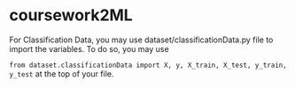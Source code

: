# coursework2ML
 
For Classification Data, you may use dataset/classificationData.py file to import the variables. To do so, you may use 


`from dataset.classificationData import X, y, X_train, X_test, y_train, y_test` at the top of your file.